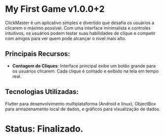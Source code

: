 # My First Game v1.0.0+2

ClickMaster é um aplicativo simples e divertido que desafia os usuários a clicarem o máximo possível.
Com uma interface minimalista e controles intuitivos, os usuários podem testar suas habilidades de clique
e competir com amigos para ver quem pode alcançar o nivel mais alto.

## Principais Recursos:

- **Contagem de Cliques**: Interface principal exibe um botão grande para os usuários clicarem.
Cada clique é contado e exibido na tela em tempo real.

## Tecnologias Utilizadas:
Flutter para desenvolvimento multiplataforma (Android e linux), ObjectBox para armazenamento local de dados, e gráficos para visualização de dados.

# Status: Finalizado.
